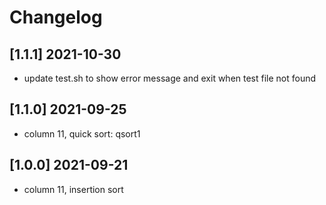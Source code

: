 # Changelog

## [1.1.1] 2021-10-30
* update test.sh to show error message and exit when test file not found

## [1.1.0] 2021-09-25
* column 11, quick sort: qsort1

## [1.0.0] 2021-09-21
* column 11, insertion sort